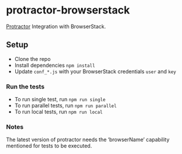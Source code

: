 # protractor-browserstack

[Protractor](https://github.com/angular/protractor/) Integration with BrowserStack.

## Setup

- Clone the repo
- Install dependencies `npm install`
- Update `conf_*.js` with your BrowserStack credentials `user` and `key`

### Run the tests

- To run single test, run `npm run single`
- To run parallel tests, run `npm run parallel`
- To run local tests, run `npm run local`


### Notes

The latest version of protractor needs the ‘browserName’ capability mentioned for tests to be executed.
